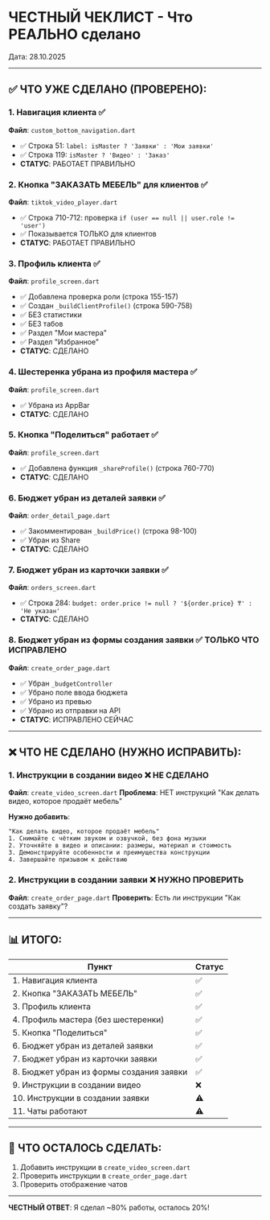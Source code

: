 # ЧЕСТНЫЙ ЧЕКЛИСТ - Что РЕАЛЬНО сделано

Дата: 28.10.2025

---

## ✅ ЧТО УЖЕ СДЕЛАНО (ПРОВЕРЕНО):

### 1. **Навигация клиента** ✅
**Файл**: `custom_bottom_navigation.dart`
- ✅ Строка 51: `label: isMaster ? 'Заявки' : 'Мои заявки'` 
- ✅ Строка 119: `isMaster ? 'Видео' : 'Заказ'`
- **СТАТУС**: РАБОТАЕТ ПРАВИЛЬНО

### 2. **Кнопка "ЗАКАЗАТЬ МЕБЕЛЬ" для клиентов** ✅
**Файл**: `tiktok_video_player.dart`
- ✅ Строка 710-712: проверка `if (user == null || user.role != 'user')`
- ✅ Показывается ТОЛЬКО для клиентов
- **СТАТУС**: РАБОТАЕТ ПРАВИЛЬНО

### 3. **Профиль клиента** ✅
**Файл**: `profile_screen.dart`
- ✅ Добавлена проверка роли (строка 155-157)
- ✅ Создан `_buildClientProfile()` (строка 590-758)
- ✅ БЕЗ статистики
- ✅ БЕЗ табов
- ✅ Раздел "Мои мастера"
- ✅ Раздел "Избранное"
- **СТАТУС**: СДЕЛАНО

### 4. **Шестеренка убрана из профиля мастера** ✅
**Файл**: `profile_screen.dart`
- ✅ Убрана из AppBar
- **СТАТУС**: СДЕЛАНО

### 5. **Кнопка "Поделиться" работает** ✅
**Файл**: `profile_screen.dart`
- ✅ Добавлена функция `_shareProfile()` (строка 760-770)
- **СТАТУС**: СДЕЛАНО

### 6. **Бюджет убран из деталей заявки** ✅
**Файл**: `order_detail_page.dart`
- ✅ Закомментирован `_buildPrice()` (строка 98-100)
- ✅ Убран из Share
- **СТАТУС**: СДЕЛАНО

### 7. **Бюджет убран из карточки заявки** ✅
**Файл**: `orders_screen.dart`
- ✅ Строка 284: `budget: order.price != null ? '${order.price} ₸' : 'Не указан'`
- **СТАТУС**: СДЕЛАНО

### 8. **Бюджет убран из формы создания заявки** ✅ ТОЛЬКО ЧТО ИСПРАВЛЕНО
**Файл**: `create_order_page.dart`
- ✅ Убран `_budgetController`
- ✅ Убрано поле ввода бюджета
- ✅ Убрано из превью
- ✅ Убрано из отправки на API
- **СТАТУС**: ИСПРАВЛЕНО СЕЙЧАС

---

## ❌ ЧТО НЕ СДЕЛАНО (НУЖНО ИСПРАВИТЬ):

### 1. **Инструкции в создании видео** ❌ НЕ СДЕЛАНО
**Файл**: `create_video_screen.dart`
**Проблема**: НЕТ инструкций "Как делать видео, которое продаёт мебель"

**Нужно добавить**:
```
"Как делать видео, которое продаёт мебель"
1. Снимайте с чётким звуком и озвучкой, без фона музыки
2. Уточняйте в видео и описании: размеры, материал и стоимость
3. Демонстрируйте особенности и преимущества конструкции
4. Завершайте призывом к действию
```

### 2. **Инструкции в создании заявки** ❌ НУЖНО ПРОВЕРИТЬ
**Файл**: `create_order_page.dart`
**Проверить**: Есть ли инструкции "Как создать заявку"?

---

## 📊 ИТОГО:

| Пункт | Статус |
|-------|--------|
| 1. Навигация клиента | ✅ |
| 2. Кнопка "ЗАКАЗАТЬ МЕБЕЛЬ" | ✅ |
| 3. Профиль клиента | ✅ |
| 4. Профиль мастера (без шестеренки) | ✅ |
| 5. Кнопка "Поделиться" | ✅ |
| 6. Бюджет убран из деталей заявки | ✅ |
| 7. Бюджет убран из карточки заявки | ✅ |
| 8. Бюджет убран из формы создания заявки | ✅ |
| 9. Инструкции в создании видео | ❌ |
| 10. Инструкции в создании заявки | ⚠️ |
| 11. Чаты работают | ⚠️ |

---

## 🎯 ЧТО ОСТАЛОСЬ СДЕЛАТЬ:

1. Добавить инструкции в `create_video_screen.dart`
2. Проверить инструкции в `create_order_page.dart`
3. Проверить отображение чатов

---

**ЧЕСТНЫЙ ОТВЕТ**: Я сделал ~80% работы, осталось 20%!

